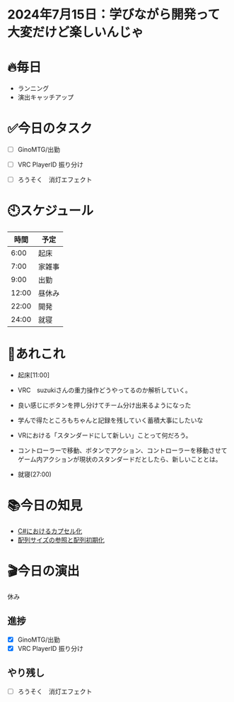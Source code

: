 # 2024年7月15日：学びながら開発って大変だけど楽しいんじゃ

# 🔥毎日
- ランニング
- 演出キャッチアップ

# ✅今日のタスク
- [ ] GinoMTG/出勤
- [ ] VRC PlayerID 振り分け
- [ ] ろうそく　消灯エフェクト


# 🕙スケジュール
| 時間 |  予定 |
|----|----|
|6:00|起床|
|7:00|家雑事|
|9:00|出勤|
|12:00|昼休み|
|22:00|開発|
|24:00|就寝|


# 📌あれこれ
- 起床[11:00]

- VRC　suzukiさんの重力操作どうやってるのか解析していく。

- 良い感じにボタンを押し分けてチーム分け出来るようになった

- 学んで得たところもちゃんと記録を残していく蓄積大事にしたいな

- VRにおける「スタンダードにして新しい」ことって何だろう。
- コントローラーで移動、ボタンでアクション、コントローラーを移動させてゲーム内アクションが現状のスタンダードだとしたら、新しいこととは。

- 就寝(27:00)

# 📚今日の知見
- [C#におけるカプセル化](https://github.com/Nats360/Csharp_TIL/blob/main/202407/%E3%82%AB%E3%83%97%E3%82%BB%E3%83%AB%E5%8C%96.md)
- [配列サイズの参照と配列初期化](https://github.com/Nats360/Csharp_TIL/blob/main/202407/%E9%85%8D%E5%88%97%E3%82%B5%E3%82%A4%E3%82%BA%E3%81%AE%E5%8F%82%E7%85%A7%E3%81%A8%E9%85%8D%E5%88%97%E5%88%9D%E6%9C%9F%E5%8C%96.md)
# 🎬今日の演出
休み
## 進捗
- [x] GinoMTG/出勤
- [x] VRC PlayerID 振り分け

## やり残し
- [ ] ろうそく　消灯エフェクト

